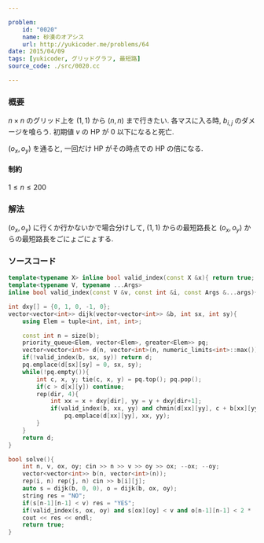 ```yaml
---

problem:
    id: "0020"
    name: 砂漠のオアシス
    url: http://yukicoder.me/problems/64
date: 2015/04/09
tags: [yukicoder, グリッドグラフ, 最短路]
source_code: ./src/0020.cc

---
```


### 概要

$n \times n$ のグリッド上を $(1, 1)$ から $(n, n)$ まで行きたい.
各マスに入る時, $b _ {i,j}$ のダメージを喰らう.
初期値 $v$ の HP が $0$ 以下になると死亡.

$(o_x, o_y)$ を通ると, 一回だけ HP がその時点での HP の倍になる.

#### 制約

$1 \le n \le 200$

### 解法

$(o_x, o_y)$ に行くか行かないかで場合分けして, $(1, 1)$ からの最短路長と $(o_x, o_y)$ からの最短路長をごにょごにょする.

### ソースコード
~~~ cpp
template<typename X> inline bool valid_index(const X &x){ return true; }
template<typename V, typename ...Args>
inline bool valid_index(const V &v, const int &i, const Args &...args){ return 0<=i and i<v.size() and valid_index(v[i], args...); }

int dxy[] = {0, 1, 0, -1, 0};
vector<vector<int>> dijk(vector<vector<int>> &b, int sx, int sy){
    using Elem = tuple<int, int, int>;

    const int n = size(b);
    priority_queue<Elem, vector<Elem>, greater<Elem>> pq;
    vector<vector<int>> d(n, vector<int>(n, numeric_limits<int>::max()));
    if(!valid_index(b, sx, sy)) return d;
    pq.emplace(d[sx][sy] = 0, sx, sy);
    while(!pq.empty()){
        int c, x, y; tie(c, x, y) = pq.top(); pq.pop();
        if(c > d[x][y]) continue;
        rep(dir, 4){
            int xx = x + dxy[dir], yy = y + dxy[dir+1];
            if(valid_index(b, xx, yy) and chmin(d[xx][yy], c + b[xx][yy]))
                pq.emplace(d[xx][yy], xx, yy);
        }
    }
    return d;
}

bool solve(){
    int n, v, ox, oy; cin >> n >> v >> oy >> ox; --ox; --oy;
    vector<vector<int>> b(n, vector<int>(n));
    rep(i, n) rep(j, n) cin >> b[i][j];
    auto s = dijk(b, 0, 0), o = dijk(b, ox, oy);
    string res = "NO";
    if(s[n-1][n-1] < v) res = "YES";
    if(valid_index(s, ox, oy) and s[ox][oy] < v and o[n-1][n-1] < 2 * (v - s[ox][oy])) res = "YES";
    cout << res << endl;
    return true;
}
~~~

